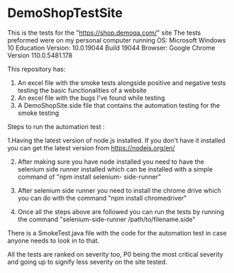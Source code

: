# DemoShopTestSite

This is the tests for the "https://shop.demoqa.com/" site
The tests preformed were on my personal computer running
OS: Microsoft Windows 10 Education Version: 10.0.19044 Build 19044
Browser: Google Chrome Version 110.0.5481.178

This repository has:
1. An excel file with the smoke tests alongside positive and negative tests testing the basic functionalities of a website
2. An excel file with the bugs I've found while testing
3. A DemoShopSite.side file that contains the automation testing for the smoke testing

Steps to run the automation test : 


1.Having the latest version of node.js installed.
  If you don't have it installed you can get the latest version from https://nodejs.org/en/
  
2. After making sure you have node installed you need to have the selenium side runner installed which can be installed with a simple command of "npm install selenium-     side-runner"

3. After selenium side runner you need to install the chrome drive which you can do with the command "npm install chromedriver"

4. Once all the steps above are followed you can run the tests by running the command "selenium-side-runner /path/to/filename.side"



There is a SmokeTest.java file with the code for the automation test in case anyone needs to look in to that.

All the tests are ranked on severity too, P0 being the most critical severity and going up to signify less severity on the site tested.
